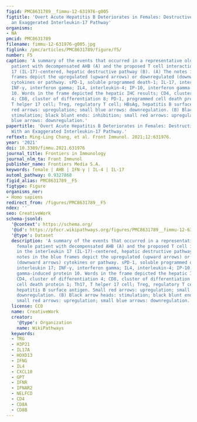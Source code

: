 ```yaml
---
figid: PMC8631789__fimmu-12-631976-g005
figtitle: 'Overt Acute Hepatitis B Deteriorates in Females: Destructive Immunity With
  an Exaggerated Interleukin-17 Pathway'
organisms:
- NA
pmcid: PMC8631789
filename: fimmu-12-631976-g005.jpg
figlink: /pmc/articles/PMC8631789/figure/f5/
number: F5
caption: 'A summary of the events that occurred in a representative old, or female
  patient with decompensated AHB (A) and the proposed T cell interactions in the interleukin
  17 (IL-17)-centered, hepatic destructive pathway (B). (A) The notes in the blue
  frames depict the upregulated (upward arrows) or downregulated (downward arrows)
  cytokines or pathway. sPD-1, soluble programmed death-1; IL-17, interleukin 17;
  INF-γ, interferon gamma; IL4, interleukin-4; IP-10, interferon gamma-induced protein
  10. Words in the frame depicted the hepatic IHC results; CD4, cluster of differentiation
  4; CD8, cluster of differentiation 8; PD-1, programmed cell death protein 1; Th17,
  T helper 17 cell; Treg, regulatory T cell; HBsAg, hepatitis B surface antigen. Small
  red arrows: upregulation; small blue arrows: downregulation. (B) Black arrow heads:
  stimulation; black blunt ends: inhibition; small red arrows: upregulation; small
  blue arrows: downregulation.'
papertitle: 'Overt Acute Hepatitis B Deteriorates in Females: Destructive Immunity
  With an Exaggerated Interleukin-17 Pathway.'
reftext: Ming-Ling Chang, et al. Front Immunol. 2021;12:631976.
year: '2021'
doi: 10.3389/fimmu.2021.631976
journal_title: Frontiers in Immunology
journal_nlm_ta: Front Immunol
publisher_name: Frontiers Media S.A.
keywords: female | AHB | IFN-γ | IL-4 | IL-17
automl_pathway: 0.9327868
figid_alias: PMC8631789__F5
figtype: Figure
organisms_ner:
- Homo sapiens
redirect_from: /figures/PMC8631789__F5
ndex: ''
seo: CreativeWork
schema-jsonld:
  '@context': https://schema.org/
  '@id': https://pfocr.wikipathways.org/figures/PMC8631789__fimmu-12-631976-g005.html
  '@type': Dataset
  description: 'A summary of the events that occurred in a representative old, or
    female patient with decompensated AHB (A) and the proposed T cell interactions
    in the interleukin 17 (IL-17)-centered, hepatic destructive pathway (B). (A) The
    notes in the blue frames depict the upregulated (upward arrows) or downregulated
    (downward arrows) cytokines or pathway. sPD-1, soluble programmed death-1; IL-17,
    interleukin 17; INF-γ, interferon gamma; IL4, interleukin-4; IP-10, interferon
    gamma-induced protein 10. Words in the frame depicted the hepatic IHC results;
    CD4, cluster of differentiation 4; CD8, cluster of differentiation 8; PD-1, programmed
    cell death protein 1; Th17, T helper 17 cell; Treg, regulatory T cell; HBsAg,
    hepatitis B surface antigen. Small red arrows: upregulation; small blue arrows:
    downregulation. (B) Black arrow heads: stimulation; black blunt ends: inhibition;
    small red arrows: upregulation; small blue arrows: downregulation.'
  license: CC0
  name: CreativeWork
  creator:
    '@type': Organization
    name: WikiPathways
  keywords:
  - TRG
  - H3P21
  - IL17A
  - HOXD13
  - IFNG
  - IL4
  - CXCL10
  - GPT
  - IFNR
  - IFNAR2
  - NELFCD
  - CD4
  - CD8A
  - CD8B
---
```


